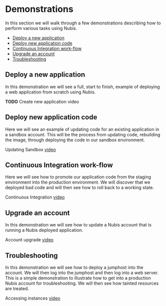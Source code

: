 ﻿

# Demonstrations

In this section we will walk through a few demonstrations describing how to
perform various tasks using Nubis.

* [Deploy a new application](#deploy-a-new-application)
* [Deploy new application code](#deploy-new-application-code)
* [Continuous Integration work-flow](#continuous-integration-work-flow)
* [Upgrade an account](#upgrade-an-account)
* [Troubleshooting](#troubleshooting)

## Deploy a new application

In this demonstration we will see a full, start to finish, example of deploying
a web application from scratch using Nubis.

**TODO** Create new application video

## Deploy new application code

Here we will see an example of updating code for an existing application in a
sandbox account. This will be the process from updating code, rebuilding the
image, through deploying the code in our sandbox environment.

Updating Sandbox [video](https://youtu.be/rBGvMJGXRR4)

## Continuous Integration work-flow

Here we will see how to promote our application code from the staging
environment into the production environment. We will discover that we deployed
bad code and will then see how to roll back to a working state.

Continuous Integration [video](https://youtu.be/MTe_seH82bk)

## Upgrade an account

In this demonstration we will see how to update a Nubis account that is running
a Nubis deployed application.

Account upgrade [video](https://youtu.be/CjwkB-W009o)

## Troubleshooting

In this demonstration we will see how to deploy a jumphost into the account. We
will then log into the jumphost and then log into a web server. This is a simple
demonstration to illustrate how to get into a production Nubis account for
troubleshooting. We will then see how tainted resources are treated.

Accessing instances [video](https://youtu.be/QschFVsEzzQ)
